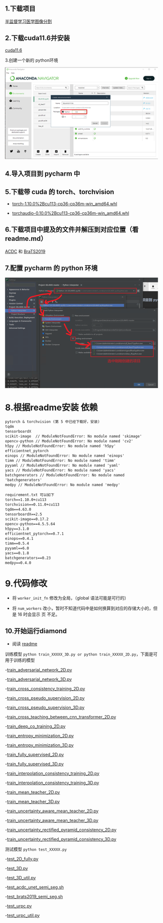 ## 1.下载项目

[半监督学习医学图像分割](https://github.com/HiLab-git/SSL4MIS)

## 2.下载cuda11.6并安装

[cuda11.6](https://developer.download.nvidia.cn/compute/cuda/11.6.1/local_installers/cuda_11.6.1_511.65_windows.exe)

3.创建一个新的 python环境

![](./image/create_python_env.jpg)

## 4.导入项目到 pycharm 中

## 5.下载带 cuda 的 torch、torchvision

- [torch-1.10.0%2Bcu113-cp36-cp36m-win_amd64.whl](https://download.pytorch.org/whl/cu113/torch-1.10.0%2Bcu113-cp36-cp36m-win_amd64.whl)

- [torchaudio-0.10.0%2Bcu113-cp36-cp36m-win_amd64.whl](https://download.pytorch.org/whl/cu113/torchaudio-0.10.0%2Bcu113-cp36-cp36m-win_amd64.whl)

## 6.下载项目中提及的文件并解压到对应位置（看 readme.md）

[ACDC](./data/ACDC/README.md) 和 [BraTS2019](./data/BraTS2019/README.md)

## 7.配置 pycharm 的 python 环境

![](./image/setting_env.jpg)

# 8.根据readme安装 依赖

```text
pytorch & torchvision (第 5 中已经下载好，安装)
tqdm
tensorboardX
scikit-image  // ModuleNotFoundError: No module named 'skimage'
opencv-python // ModuleNotFoundError: No module named 'cv2'
h5py // ModuleNotFoundError: No module named 'h5py'
efficientnet_pytorch
einops // ModuleNotFoundError: No module named 'einops'
timm // ModuleNotFoundError: No module named 'timm'
pyyaml // ModuleNotFoundError: No module named 'yaml'
yacs // ModuleNotFoundError: No module named 'yacs'
batchgenerators // ModuleNotFoundError: No module named 'batchgenerators'
medpy // ModuleNotFoundError: No module named 'medpy'

requirement.txt 可以如下
torch==1.10.0+cu113
torchvision==0.11.0+cu113
tqdm==4.63.0
tensorboardX==2.5
scikit-image==0.17.2
opencv-python==4.5.5.64
h5py==3.1.0
efficientnet_pytorch==0.7.1
einops==0.4.1
timm==0.5.4
pyyaml==6.0
yacs==0.1.8
batchgenerators==0.23
medpy==0.4.0
```

# 9.代码修改

- 将 ```worker_init_fn``` 修改为全局，（global 语法可能是可行的）

- 将 ```num_workers``` 改小，暂时不知道代码中是如何换算到对应的存储大小的，但是 16 时会显示 页 不足。

## 10.开始运行diamond

- 阅读 [readme](./code/README.md)

训练模型 ```python train_XXXXX_3D.py or python train_XXXXX_2D.py```，下面是可用于训练的模型

-[train_adversarial_network_2D.py](./code/train_adversarial_network_2D.py)

-[train_adversarial_network_3D.py](./code/train_adversarial_network_3D.py)

-[train_cross_consistency_training_2D.py](./code/train_cross_consistency_training_2D.py)

-[train_cross_pseudo_supervision_2D.py](./code/train_cross_pseudo_supervision_2D.py)

-[train_cross_pseudo_supervision_3D.py](./code/train_cross_pseudo_supervision_3D.py)

-[train_cross_teaching_between_cnn_transformer_2D.py](./code/train_cross_teaching_between_cnn_transformer_2D.py)

-[train_deep_co_training_2D.py](./code/train_deep_co_training_2D.py)

-[train_entropy_minimization_2D.py](./code/train_entropy_minimization_2D.py)

-[train_entropy_minimization_3D.py](./code/train_entropy_minimization_3D.py)

-[train_fully_supervised_2D.py](./code/train_fully_supervised_2D.py)

-[train_fully_supervised_3D.py](./code/train_fully_supervised_3D.py)

-[train_interpolation_consistency_training_2D.py](./code/train_interpolation_consistency_training_2D.py)

-[train_interpolation_consistency_training_3D.py](./code/train_interpolation_consistency_training_3D.py)

-[train_mean_teacher_2D.py](./code/train_mean_teacher_2D.py)

-[train_mean_teacher_3D.py](./code/train_mean_teacher_3D.py)

-[train_uncertainty_aware_mean_teacher_2D.py](./code/train_uncertainty_aware_mean_teacher_2D.py)

-[train_uncertainty_aware_mean_teacher_3D.py](./code/train_uncertainty_aware_mean_teacher_3D.py)

-[train_uncertainty_rectified_pyramid_consistency_2D.py](./code/train_uncertainty_rectified_pyramid_consistency_2D.py)

-[train_uncertainty_rectified_pyramid_consistency_3D.py](./code/train_uncertainty_rectified_pyramid_consistency_3D.py)

测试模型 ```python test_XXXXX.py```

-[test_2D_fully.py](./code/test_2D_fully.py)

-[test_3D.py](./code/test_3D.py)

-[test_3D_util.py](./code/test_3D_util.py)

-[test_acdc_unet_semi_seg.sh](./code/test_acdc_unet_semi_seg.sh)

-[test_brats2019_semi_seg.sh](./code/test_brats2019_semi_seg.sh)

-[test_urpc.py](./code/test_urpc.py)

-[test_urpc_util.py](./code/test_urpc_util.py)
